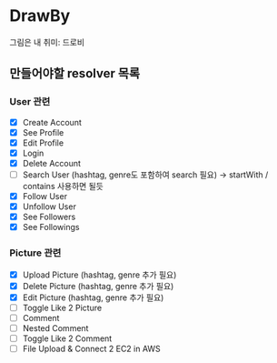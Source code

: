 # DrawBy

그림은 내 취미: 드로비

## 만들어야할 resolver 목록

### User 관련

- [x] Create Account
- [x] See Profile
- [x] Edit Profile
- [x] Login
- [x] Delete Account
- [ ] Search User (hashtag, genre도 포함하여 search 필요) -> startWith / contains 사용하면 될듯
- [x] Follow User
- [x] Unfollow User
- [x] See Followers
- [x] See Followings

### Picture 관련

- [x] Upload Picture (hashtag, genre 추가 필요)
- [x] Delete Picture (hashtag, genre 추가 필요)
- [x] Edit Picture (hashtag, genre 추가 필요)
- [ ] Toggle Like 2 Picture
- [ ] Comment
- [ ] Nested Comment
- [ ] Toggle Like 2 Comment
- [ ] File Upload & Connect 2 EC2 in AWS
